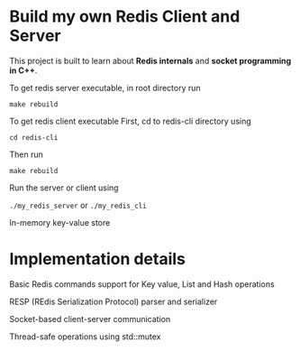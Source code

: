 # Build my own Redis Client and Server

This project is built to learn about **Redis internals** and **socket programming in C++**.

To get redis server executable, in root directory
run 

`make rebuild`

To get redis client executable
First, cd to redis-cli directory using

`cd redis-cli`

Then run 

`make rebuild`

Run the server or client using 

`./my_redis_server` or `./my_redis_cli`

In-memory key-value store

# Implementation details

Basic Redis commands support for Key value, List and Hash operations

RESP (REdis Serialization Protocol) parser and serializer

Socket-based client-server communication

Thread-safe operations using std::mutex
